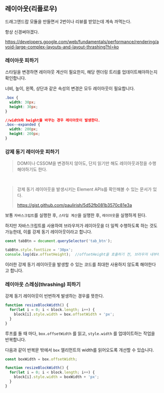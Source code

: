 ## 레이아웃(리플로우)

드래그앤드랍 모듈을 만들면서 2번이나 리뷰를 받았는데 계속 까먹는다.

항상 신경써야겠다.

https://developers.google.com/web/fundamentals/performance/rendering/avoid-large-complex-layouts-and-layout-thrashing?hl=ko

### 레이아웃 피하기

스타일을 변경하면 레이아웃 계산이 필요한지, 해당 렌더링 트리를 업데이트해야하는지 확인합니다.

너비, 높이, 왼쪽, 상단과 같은 속성의 변경은 모두 레이아웃이 필요합니다.

```css
.box {
  width: 30px;
  height: 30px;
}

//width와 height을 바꾸는 경우 레이아웃이 발생한다.
.box--expanded {
  width: 200px;
  height: 200px;
}
```

### 강제 동기 레이아웃 피하기

> DOM이나 CSSOM을 변경하지 않아도, 단지 읽기만 해도 레이아웃과정을 수행해야하기도 한다.

<br>

> 강제 동기 레이아웃을 발생시키는 Element APIs를 확인해볼 수 있는 문서가 있다.
>
> https://gist.github.com/paulirish/5d52fb081b3570c81e3a

보통 `자바스크립트`를 실행한 후, `스타일 계산`을 실행한 후, `레이아웃`을 실행하게 된다.

하지만 자바스크립트를 사용하여 브라우저가 레이아웃을 더 일찍 수행하도록 하는 것도 가능한데, 이를 강제 동기 레이아웃이라고 합니다.

```javascript
const tabBtn = document.querySelector('tab_btn');

tabBtn.style.fontSize = '30px';
console.log(div.offsetHeight);	//offsetHeight을 호출하기 전, 브라우저 내부에서 동기 레이아웃이 발생합니다.
```

이러한 강제 동기 레이아웃을 발생할 수 있는 코드를 최대한 사용하지 않도록 해야한다고 합니다.

### 레이아웃 스레싱(thrashing) 피하기

강제 동기 레이아웃이 빈번하게 발생하는 경우를 뜻한다.

```javascript
function resizeBlockWidth() {
  for(let i = 0; i < block.length; i++) {
    block[i].style.width = box.offsetWidth + 'px';
  }
}
```

루프를 돌 때 마다, `box.offsetWidth` 를 읽고, `style.width` 를 업데이트하는 작업을 반복합니다.

다음과 같이 반복문 밖에서 `box` 엘리먼트의 width를 읽어오도록 개선할 수 있습니다.

```javascript
const boxWidth = box.offsetWidth;

function resizeBlockWidth() {
  for(let i = 0; i < block.length; i++) {
    block[i].style.width = boxWidth + 'px';
  }
}
```

